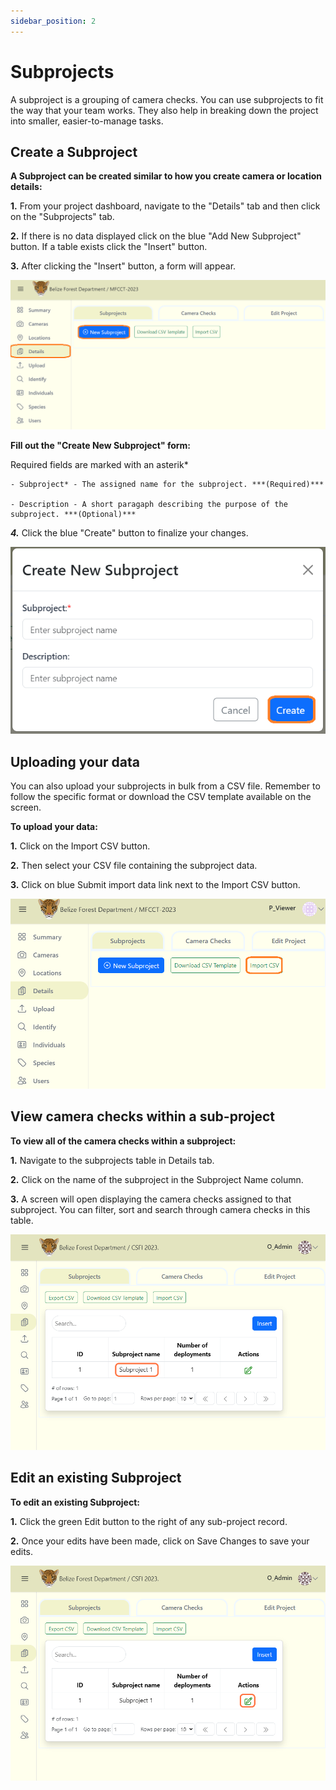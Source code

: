 ```yaml
---
sidebar_position: 2
---
```


# Subprojects

A subproject is a grouping of camera checks. You can use subprojects to fit the way that your team works. They also help in breaking down the project into smaller, easier-to-manage tasks. 

## Create a Subproject

**A Subproject can be created similar to how you create camera or location details:**

**1.** From your project dashboard, navigate to the "Details" tab and then click on the "Subprojects" tab.

**2.** If there is no data displayed click on the blue "Add New Subproject" button. If a table exists click the "Insert" button.

**3.** After clicking the "Insert" button, a form will appear.

![](../deeper-look-images/subprojects/nav-subproject.png)

**Fill out the "Create New Subproject" form:**

Required fields are marked with an asterik*
    
    - Subproject* - The assigned name for the subproject. ***(Required)***

    - Description - A short paragaph describing the purpose of the subproject. ***(Optional)***


***4.*** Click the blue "Create" button to finalize your changes.

![](../deeper-look-images/subprojects/create-subproj.png)


## Uploading your data

You can also upload your subprojects in bulk from a CSV file. Remember to follow the specific format or download the CSV template available on the screen.

**To upload your data:**

**1.** Click on the Import CSV button.

**2.** Then select your CSV file containing the subproject data.

**3.** Click on blue Submit import data link next to the Import CSV button.

<!-- Picture Here -->
![](../deeper-look-images/subprojects/upload-cam-check.png)


## View camera checks within a sub-project

**To view all of the camera checks within a subproject:**

**1.** Navigate to the subprojects table in Details tab.

**2.** Click on the name of the subproject in the Subproject Name column.

**3.** A screen will open displaying the camera checks assigned to that subproject. You can filter, sort and search through camera checks in this table.

<!-- Picture Here -->
![](../deeper-look-images/subprojects/view-camera-checks-within-subproject.png)  



## Edit an existing Subproject

**To edit an existing Subproject:**

**1.** Click the green Edit button to the right of any sub-project record. 

**2.** Once your edits have been made, click on Save Changes to save your edits.

<!-- Picture Here -->
![](../deeper-look-images/subprojects/edit-existing-subproject.png)